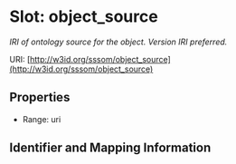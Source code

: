# Slot: object_source
_IRI of ontology source for the object. Version IRI preferred._


URI: [http://w3id.org/sssom/object_source](http://w3id.org/sssom/object_source)



<!-- no inheritance hierarchy -->


## Properties

 * Range: uri



## Identifier and Mapping Information





